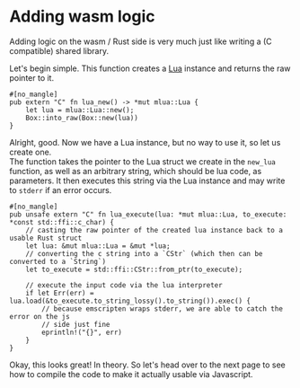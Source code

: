 # Adding wasm logic

Adding logic on the wasm / Rust side is very much just like writing a (C compatible) shared library.

Let's begin simple.
This function creates a [Lua](https://docs.rs/mlua/latest/mlua/struct.Lua.html) instance and returns the raw pointer to it.
```rust,ignore
#[no_mangle]
pub extern "C" fn lua_new() -> *mut mlua::Lua {
    let lua = mlua::Lua::new();
    Box::into_raw(Box::new(lua))
}
```

Alright, good.
Now we have a Lua instance, but no way to use it, so let us create one.
<br>
The function takes the pointer to the Lua struct we create in the `new_lua` function, as well as an arbitrary string, which should be lua code, as parameters.
It then executes this string via the Lua instance and may write to `stderr` if an error occurs.
```rust,ignore
#[no_mangle]
pub unsafe extern "C" fn lua_execute(lua: *mut mlua::Lua, to_execute: *const std::ffi::c_char) {
    // casting the raw pointer of the created lua instance back to a usable Rust struct
    let lua: &mut mlua::Lua = &mut *lua;
    // converting the c string into a `CStr` (which then can be converted to a `String`)
    let to_execute = std::ffi::CStr::from_ptr(to_execute);
    
    // execute the input code via the lua interpreter
    if let Err(err) = lua.load(&to_execute.to_string_lossy().to_string()).exec() {
        // because emscripten wraps stderr, we are able to catch the error on the js
        // side just fine
        eprintln!("{}", err)
    }
}
```

Okay, this looks great! In theory. So let's head over to the next page to see how to compile the code to make it actually usable via Javascript.
